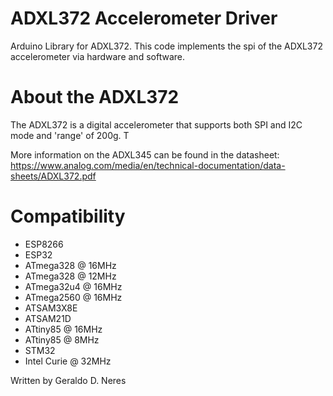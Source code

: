 # ADXL372 Accelerometer Driver
Arduino Library for ADXL372. This code implements the spi of the ADXL372 accelerometer via hardware and software.

# About the ADXL372
The ADXL372 is a digital accelerometer that supports both SPI and I2C mode and 'range' of 200g. T

More information on the ADXL345 can be found in the datasheet: https://www.analog.com/media/en/technical-documentation/data-sheets/ADXL372.pdf

# Compatibility

   * ESP8266 
  * ESP32 
  *  ATmega328 @ 16MHz 
*    ATmega328 @ 12MHz 
 *   ATmega32u4 @ 16MHz 
 *   ATmega2560 @ 16MHz 
  *  ATSAM3X8E 
  *  ATSAM21D
 *   ATtiny85 @ 16MHz 
  *  ATtiny85 @ 8MHz 
* STM32
* Intel Curie @ 32MHz

Written by Geraldo D. Neres
